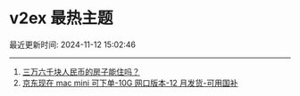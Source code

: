 # v2ex 最热主题

最近更新时间: 2024-11-12 15:02:46

--- 
1. [三万六千块人民币的房子能住吗？](https://www.v2ex.com/t/1088705) 
2. [京东现在 mac mini 可下单-10G 网口版本-12 月发货-可用国补](https://www.v2ex.com/t/1088736) 
